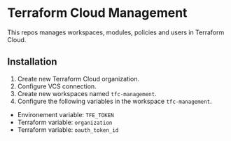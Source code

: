 # Terraform Cloud Management
This repos manages workspaces, modules, policies and users in Terraform Cloud.

## Installation
1. Create new Terraform Cloud organization.
2. Configure VCS connection.
3. Create new workspaces named `tfc-management`.
4. Configure the following variables in the workspace `tfc-management`.
  - Environement variable: `TFE_TOKEN`
  - Terraform variable: `organization`
  - Terraform variable: `oauth_token_id`
